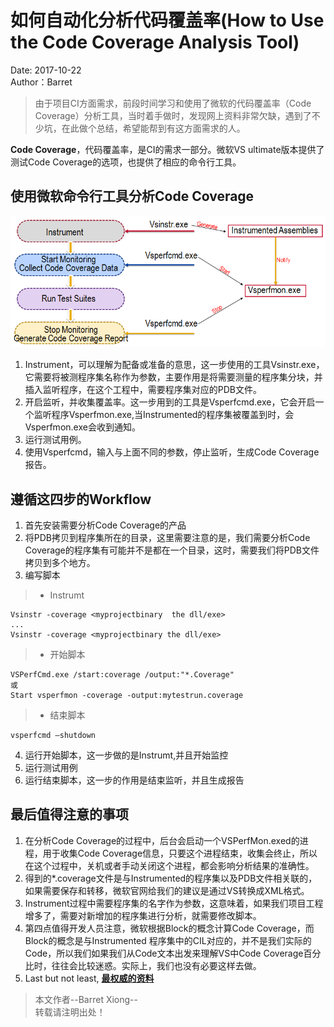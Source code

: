 # 如何自动化分析代码覆盖率(How to Use the Code Coverage Analysis Tool)
Date: 2017-10-22     
Author：Barret


> 由于项目CI方面需求，前段时间学习和使用了微软的代码覆盖率（Code Coverage）分析工具，当时着手做时，发现网上资料非常欠缺，遇到了不少坑，在此做个总结，希望能帮到有这方面需求的人。

**Code Coverage**，代码覆盖率，是CI的需求一部分。微软VS ultimate版本提供了测试Code Coverage的选项，也提供了相应的命令行工具。

## 使用微软命令行工具分析Code Coverage
![](https://github.com/xiong-ang/xiong-ang.github.io/blob/Hexo/MyBlog/MyBlog/images/codecoverage.PNG?raw=true)

1. Instrument，可以理解为配备或准备的意思，这一步使用的工具Vsinstr.exe，它需要将被测程序集名称作为参数，主要作用是将需要测量的程序集分块，并插入监听程序，在这个工程中，需要程序集对应的PDB文件。
2. 开启监听，并收集覆盖率。这一步用到的工具是Vsperfcmd.exe，它会开启一个监听程序Vsperfmon.exe,当Instrumented的程序集被覆盖到时，会Vsperfmon.exe会收到通知。
3. 运行测试用例。
4. 使用Vsperfcmd，输入与上面不同的参数，停止监听，生成Code Coverage报告。

## 遵循这四步的Workflow
1. 首先安装需要分析Code Coverage的产品
2. 将PDB拷贝到程序集所在的目录，这里需要注意的是，我们需要分析Code Coverage的程序集有可能并不是都在一个目录，这时，需要我们将PDB文件拷贝到多个地方。
3. 编写脚本

>* Instrumt 
```
Vsinstr -coverage <myprojectbinary  the dll/exe>
...
Vsinstr -coverage <myprojectbinary the dll/exe>
```

>* 开始脚本
```
VSPerfCmd.exe /start:coverage /output:"*.Coverage"
或
Start vsperfmon -coverage -output:mytestrun.coverage
```

>* 结束脚本
```
vsperfcmd –shutdown
```

4. 运行开始脚本，这一步做的是Instrumt,并且开始监控
5. 运行测试用例
6. 运行结束脚本，这一步的作用是结束监听，并且生成报告

## 最后值得注意的事项
1. 在分析Code Coverage的过程中，后台会启动一个VSPerfMon.exed的进程，用于收集Code Coverage信息，只要这个进程结束，收集会终止，所以在这个过程中，关机或者手动关闭这个进程，都会影响分析结果的准确性。
2. 得到的*.coverage文件是与Instrumented的程序集以及PDB文件相关联的，如果需要保存和转移，微软官网给我们的建议是通过VS转换成XML格式。
3. Instrument过程中需要程序集的名字作为参数，这意味着，如果我们项目工程增多了，需要对新增加的程序集进行分析，就需要修改脚本。
4. 第四点值得开发人员注意，微软根据Block的概念计算Code Coverage，而Block的概念是与Instrumented 程序集中的CIL对应的，并不是我们实际的Code，所以我们如果我们从Code文本出发来理解VS中Code Coverage百分比时，往往会比较迷惑。实际上，我们也没有必要这样去做。
5. Last but not least, [**最权威的资料**](https://msdn.microsoft.com/en-us/library/dd299398(v=vs.90).aspx)

> 本文作者--Barret Xiong--    
> 转载请注明出处！